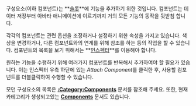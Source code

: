 <languages/>구성요소(이하 컴포넌트)는 **[슬롯](Slot/ko "wikilink")**에
기능을 추가하기 위한 것입니다. 컴포넌트는 데이터 저장부터 아바타
애니메이션에 이르기까지 거의 모든 기능의 동작을 뒷받침 합니다.

각각의 컴포넌트는 관련 옵션을 조정하거나 설정하기 위한 속성을 가지고
있습니다. 색상을 변경하거나, 다른 컴포넌트와의 연계를 위해 참조를 하는
등의 작업을 할 수 있습니다. 컴포넌트의 목록을 보기 위해서는
**[인스펙터](Scene_Inspector_Dialog/ko "wikilink")**를 이용해야 합니다.

원하는 기능을 수행하기 위해 여러가지 컴포넌트를 반복해서 추가하여야 할
필요가 있습니다. 이는 인스펙터 우측 하단에 있는 *Attach Component*를
클릭한 후, 사용할 컴포넌트를 더블클릭하여 수행할 수 있습니다.

모던 구성요소의 목록은
**[:Category:Components](:Category:Components "wikilink")** 문서를
참조해 주세요. 또한, 현재 카테고리가 생성되고있는
**[Components](Components "wikilink")** 문서도 있습니다.